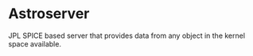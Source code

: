 # Astroserver
JPL SPICE based server that provides data from any object in the kernel space available.
